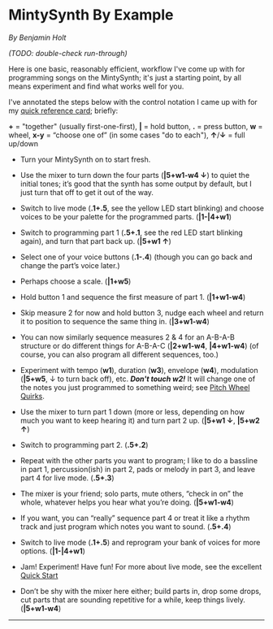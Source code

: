 # MintySynth By Example
_By Benjamin Holt_

*(TODO: double-check run-through)*

Here is one basic, reasonably efficient, workflow I've come up with for programming songs on the MintySynth; it's just a starting point, by all means experiment and find what works well for you.

I've annotated the steps below with the control notation I came up with for my [quick reference card](./MintySynthMiniRef.pdf); briefly:

**+** = "together" (usually first-one-first), **|** = hold button, **.** = press button, **w** = wheel, **x-y** = “choose one of” (in some cases "do to each"), **↑**/**↓** = full up/down

- Turn your MintySynth on to start fresh.

- Use the mixer to turn down the four parts (**|5+w1-w4 ↓**) to quiet the initial tones; it’s good that the synth has some output by default, but I just turn that off to get it out of the way.

- Switch to live mode (**.1+.5**, see the yellow LED start blinking) and choose voices to be your palette for the programmed parts.  (**|1-|4+w1**)

- Switch to programming part 1 (**.5+.1**, see the red LED start blinking again), and turn that part back up.  (**|5+w1 ↑**)

- Select one of your voice buttons (**.1-.4**) (though you can go back and change the part’s voice later.)  

- Perhaps choose a scale.  (**|1+w5**)

- Hold button 1 and sequence the first measure of part 1.  (**|1+w1-w4**)

- Skip measure 2 for now and hold button 3, nudge each wheel and return it to position to sequence the same thing in.  (**|3+w1-w4**)

- You can now similarly sequence measures 2 & 4 for an A-B-A-B structure or do different things for A-B-A-C (**|2+w1-w4**, **|4+w1-w4**) (of course, you can also program all different sequences, too.)

- Experiment with tempo (**w1**), duration (**w3**), envelope (**w4**), modulation (**|5+w5**, ↓ to turn back off), etc.  ***Don't touch w2!*** It will change one of the notes you just programmed to something weird; see [Pitch Wheel Quirks](./README.md#pitch-wheel-quirks).

- Use the mixer to turn part 1 down (more or less, depending on how much you want to keep hearing it) and turn part 2 up.  (**|5+w1 ↓**, **|5+w2 ↑**)

- Switch to programming part 2.  (**.5+.2**)

- Repeat with the other parts you want to program; I like to do a bassline in part 1, percussion(ish) in part 2, pads or melody in part 3, and leave part 4 for live mode.  (**.5+.3**)

- The mixer is your friend; solo parts, mute others, “check in on” the whole, whatever helps you hear what you’re doing.  (**|5+w1-w4**)

- If you want, you can “really” sequence part 4 or treat it like a rhythm track and just program which notes you want to sound.  (**.5+.4**)

- Switch to live mode (**.1+.5**) and reprogram your bank of voices for more options.  (**|1-|4+w1**)

- Jam!  Experiment!  Have fun!  For more about live mode, see the excellent [Quick Start](https://mintysynth.com/MintySynth%202.0%20Quick%20Start%20guide.pdf)

- Don’t be shy with the mixer here either; build parts in, drop some drops, cut parts that are sounding repetitive for a while, keep things lively.   (**|5+w1-w4**)

---
